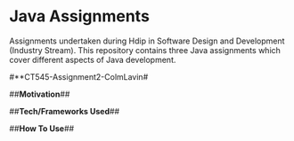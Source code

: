 # Java Assignments

Assignments undertaken during Hdip in Software Design and Development (Industry Stream).
This repository contains three Java assignments which cover different aspects of Java development.

#**CT545-Assignment2-ColmLavin#

##**Motivation**##

##**Tech/Frameworks Used**##

##**How To Use**##

